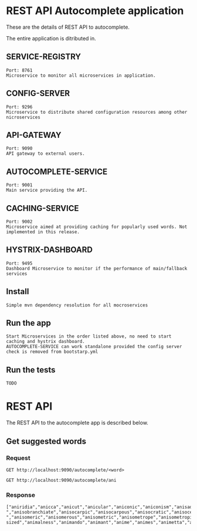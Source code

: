 # REST API Autocomplete application

These are the details of  REST API to autocomplete.

The entire application is ditributed in.

## SERVICE-REGISTRY 
    Port: 8761
    Microservice to monitor all microservices in application.

## CONFIG-SERVER
    Port: 9296
    Microservice to distribute shared configuration resources among other nicroservices

## API-GATEWAY	
    Port: 9090
    API gateway to external users.

## AUTOCOMPLETE-SERVICE
    Port: 9001
    Main service providing the API.

## CACHING-SERVICE	
    Port: 9002
    Microservice aimed at providing caching for popularly used words. Not implemented in this release.

## HYSTRIX-DASHBOARD
    Port: 9495
    Dashboard Microservice to monitor if the performance of main/fallback services


## Install

    Simple mvn dependency resolution for all mocroservices

## Run the app

    Start Microservices in the order listed above, no need to start caching and hystrix dashboard.
    AUTOCOMPLETE-SERVICE can work standalone provided the config server check is removed from bootstarp.yml

## Run the tests

    TODO

# REST API

The REST API to the autocomplete app is described below.

## Get suggested words

### Request

`GET http://localhost:9090/autocomplete/<word>`

    GET http://localhost:9090/autocomplete/ani

### Response

    ["aniridia","anicca","anicut","anicular","aniconic","aniconism","anisado","anisate","anisated","anisal","anisalcohol","anisaldehyde","anisaldoxime","anisamide","anisandrous","anisanthous","anisanilide","anischuria","anise","aniseroot","anises","anisette","anisettes","aniseed","aniseeds","aniseikonia","aniseikonic","aniselike","anisuria","anisum","anisic","anisidin","anisidine","anisidino","anisil","anisilic","anisyl","anisylidene","anis-","anisobranchiate","anisocarpic","anisocarpous","anisocratic","anisocercal","anisochromatic","anisochromia","anisocycle","anisocytosis","anisocoria","anisocotyledonous","anisocotyly","anisodactyl","anisodactyle","anisodactylic","anisodactylous","anisodont","anisogamete","anisogametes","anisogametic","anisogamy","anisogamic","anisogamous","anisogeny","anisogenous","anisogynous","anisognathism","anisognathous","anisoiconia","anisoin","anisokonia","anisol","anisole","anisoles","anisoleucocytosis","aniso-","anisomeric","anisomerous","anisometric","anisometrope","anisometropia","anisometropic","anisomelus","anisomelia","anisomyarian","anisomyodian","anisomyodous","anisopteran","anisopterous","anisopetalous","anisophylly","anisophyllous","anisopia","anisopleural","anisopleurous","anisopod","anisopodal","anisopodous","anisopogonous","anisospore","anisostaminous","anisostemonous","anisosthenic","anisostichous","anisostomous","anisosepalous","anisotropal","anisotrope","anisotropy","anisotropic","anisotropical","anisotropically","anisotropism","anisotropies","anisotropous","anisotonic","anisoyl","anidrosis","anidian","anidiomatic","anidiomatical","anitrogenous","anither","anitinstitutionalism","anitos","aniente","anientise","anigh","anight","anights","anilau","anilao","anils","anile","anileness","anilic","anilid","anilide","anilidic","anilidoxime","anility","anilities","aniliid","anilin","anilinctus","anilins","aniline","anilines","anilingus","anilinism","anilino","anilinophile","anilinophilous","anilla","anilopyrin","anilopyrine","anim","anima","animability","animable","animableness","animacule","animastic","animastical","animadversal","animadversive","animadversiveness","animadversion","animadversional","animadversions","animadvert","animadverts","animadverter","animadverted","animadverting","animate","animater","animaters","animates","animated","animatedly","animately","animateness","animatist","animatistic","animatism","animative","animating","animatingly","animation","animations","animato","animator","animators","animator's","animatograph","animal","animala","animalcula","animalcular","animalculae","animalcule","animalcules","animalculum","animalculist","animalculism","animalculine","animalculous","animals","animal's","animalhood","animalian","animalic","animalisation","animalist","animalistic","animalise","animalised","animalish","animalising","animalism","animality","animalities","animalier","animalivore","animalivorous","animalization","animalize","animalized","animalizing","animalillio","animally","animallike","animal-sized","animalness","animando","animant","anime","animes","animetta","animus","animuses","animi","animis","animist","animists","animistic","animism","animisms","animize","animized","animikite","animine","anim.","animo","animose","animoseness","animosity","animosities","animoso","animotheism","animous","anion","anions","anion's","anionic","anionically","anionics"]





